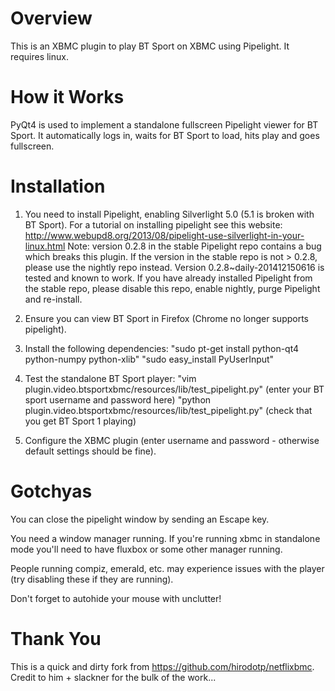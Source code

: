 Overview
========

This is an XBMC plugin to play BT Sport on XBMC using Pipelight.  It requires linux.

How it Works
============

PyQt4 is used to implement a standalone fullscreen Pipelight viewer for BT Sport.  It automatically logs in, waits for BT Sport to load, hits play and goes fullscreen.

Installation
============

1. You need to install Pipelight, enabling Silverlight 5.0 (5.1 is broken with BT Sport).  For a tutorial on installing pipelight see this website:
   http://www.webupd8.org/2013/08/pipelight-use-silverlight-in-your-linux.html
   Note: version 0.2.8 in the stable Pipelight repo contains a bug which breaks this plugin.  If the version in the stable repo is not > 0.2.8, please use the nightly repo instead.  Version 0.2.8~daily-201412150616 is tested and known to work.  If you have already installed Pipelight from the stable repo, please disable this repo, enable nightly, purge Pipelight and re-install.

2. Ensure you can view BT Sport in Firefox (Chrome no longer supports pipelight).

3. Install the following dependencies:
   "sudo pt-get install python-qt4 python-numpy python-xlib"
   "sudo easy_install PyUserInput"

4. Test the standalone BT Sport player:
   "vim plugin.video.btsportxbmc/resources/lib/test_pipelight.py" (enter your BT sport username and password here)
   "python plugin.video.btsportxbmc/resources/lib/test_pipelight.py" (check that you get BT Sport 1 playing)

5. Configure the XBMC plugin (enter username and password - otherwise default settings should be fine).

Gotchyas
========

You can close the pipelight window by sending an Escape key.

You need a window manager running.  If you're running xbmc in standalone mode you'll need to have fluxbox or some other manager running.

People running compiz, emerald, etc. may experience issues with the player (try disabling these if they are running).

Don't forget to autohide your mouse with unclutter!


Thank You
=========

This is a quick and dirty fork from https://github.com/hirodotp/netflixbmc. Credit to him + slackner for the bulk of the work...
